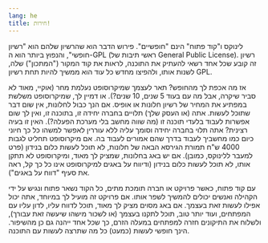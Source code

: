 ```yaml
---
lang: he
title: חירות!
---
```


לינוקס ו"קוד פתוח" הינם "חופשיים".
פירוש הדבר הוא שהרשיון שלהם הוא "רשיון חופשי", והנפוץ ביותר הוא ה-GPL (ראשי תיבות של General Public License).
רשיון זה קובע שכל אחד רשאי להעתיק את התוכנה, לראות את קוד המקור ("המתכון") שלה, לשנות אותו, ולהפיצו מחדש כל עוד הוא ממשיך להיות תחת רשיון GPL.

אז מה אכפת לך מהחופש? תאר לעצמך שמיקרוסופט נעלמת מחר (אוקיי, מאוד לא
סביר שיקרה, אבל מה עם בעוד 5 שנים, 10 שנים?). או דמיין לך, שמיקרוסופט משלשת במפתיע את המחיר של רשיון
חלונות או אופיס. אם הנך כבול לחלונות, אין שום דבר שתוכל לעשות. אתה (או העסק שלך) תלויים בחברה יחידה זו, בתוכנה זו, ואין לך שום אפשרות לעבוד בלעדי תוכנה זו
(מה שווה מחשב בלי מערכת הפעלה?). האין זו בעיה רצינית? אתה תלוי בחברה יחידה וסומך עליה ללא עוררין לאפשר למשהו כל כך חיוני כיום כמו מחשביך לעבוד בדרך 
שהם אמורים לעבוד בה. אם מיקרוסופט תחליט לגבות 4000 ש"ח תמורת הגירסא הבאה של חלונות, לא תוכל לעשות כלום בנידון (פרט למעבר ללינוקס,
כמובן). אם יש באג בחלונות, שמציק לך מאוד, ומיקרוסופט לא תתקן אותו, לא תוכל לעשות כלום בנידון (ודיווח על באגים למיקרוסופט אינו כל כך קל, ראה את סעיף "דווח על באגים").

עם קוד פתוח, כאשר פרויקט או חברה תומכת מתים, כל הקוד נשאר פתוח ונגיש על ידי הקהילה ואנשים יכולים
להמשיך לשפר אותו. אם פרויקט זה מועיל לך במיוחד, אתה יכול אפילו לעשות זאת בעצמך. אם באג מסוים מציק לך מאוד, תוכל לדווח עליו, לדון עליו עם המפתחים, ועוד יותר טוב, תוכל לתקנו בעצמך
(או לשכור מישהו שיעשה זאת עבורך), ולשלוח את התיקונים חזרה למפתחים במעלה הזרם, כך שכל אחד ייהנה גם כן מהשיפור. הינך חופשי לעשות (כמעט) כל מה שתרצה לעשות עם התוכנה.





